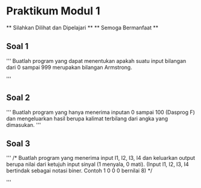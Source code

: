 # Praktikum Modul 1

** Silahkan Dilihat dan Dipelajari **
** Semoga Bermanfaat **

## Soal 1
'''
Buatlah program yang dapat menentukan apakah suatu input bilangan dari 0 sampai 999 merupakan bilangan Armstrong.


'''


## Soal 2
'''
Buatlah program yang hanya menerima inputan 0 sampai 100 (Dasprog F) dan 
mengeluarkan hasil berupa kalimat terbilang dari angka yang dimasukan.
'''

## Soal 3
'''
/*
Buatlah program yang menerima input I1, I2, I3, I4 dan keluarkan 
output berupa nilai dari ketujuh input sinyal (1 menyala, 0 mati).
(Input I1, I2, I3, I4 bertindak sebagai notasi biner. Contoh 1 0 0 0 
bernilai 8)
*/


'''
